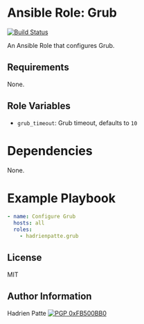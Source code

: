 # Ansible Role: Grub

[![Build Status](https://travis-ci.com/HadrienPatte/ansible-role-grub.svg?branch=master)](https://travis-ci.com/HadrienPatte/ansible-role-grub)

An Ansible Role that configures Grub.

## Requirements

None.

## Role Variables

* `grub_timeout`: Grub timeout, defaults to `10`

# Dependencies

None.

# Example Playbook

```yaml
- name: Configure Grub
  hosts: all
  roles:
    - hadrienpatte.grub
```

## License

MIT

## Author Information

Hadrien Patte [![PGP 0xFB500BB0](https://peegeepee.com/badge/orange/FB500BB0.svg)](https://peegeepee.com/FB500BB0)
